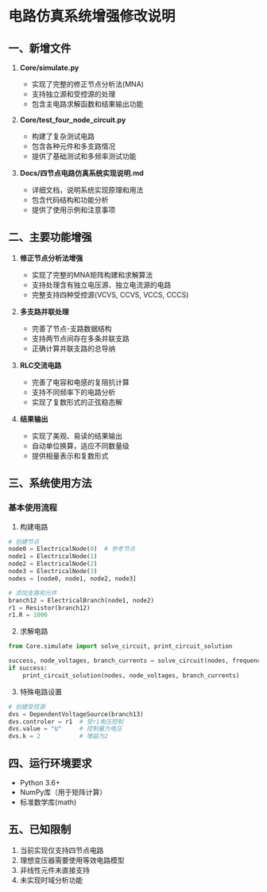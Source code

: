 # 电路仿真系统增强修改说明

## 一、新增文件

1. **Core/simulate.py**
   - 实现了完整的修正节点分析法(MNA)
   - 支持独立源和受控源的处理
   - 包含主电路求解函数和结果输出功能

2. **Core/test_four_node_circuit.py**
   - 构建了复杂测试电路
   - 包含各种元件和多支路情况
   - 提供了基础测试和多频率测试功能

3. **Docs/四节点电路仿真系统实现说明.md**
   - 详细文档，说明系统实现原理和用法
   - 包含代码结构和功能分析
   - 提供了使用示例和注意事项

## 二、主要功能增强

1. **修正节点分析法增强**
   - 实现了完整的MNA矩阵构建和求解算法
   - 支持处理含有独立电压源、独立电流源的电路
   - 完整支持四种受控源(VCVS, CCVS, VCCS, CCCS)

2. **多支路并联处理**
   - 完善了节点-支路数据结构
   - 支持两节点间存在多条并联支路
   - 正确计算并联支路的总导纳

3. **RLC交流电路**
   - 完善了电容和电感的复阻抗计算
   - 支持不同频率下的电路分析
   - 实现了复数形式的正弦稳态解

4. **结果输出**
   - 实现了美观、易读的结果输出
   - 自动单位换算，适应不同数量级
   - 提供相量表示和复数形式

## 三、系统使用方法

### 基本使用流程

1. 构建电路
```python
# 创建节点
node0 = ElectricalNode(0)  # 参考节点
node1 = ElectricalNode(1)
node2 = ElectricalNode(2)
node3 = ElectricalNode(3)
nodes = [node0, node1, node2, node3]

# 添加支路和元件
branch12 = ElectricalBranch(node1, node2)
r1 = Resistor(branch12)
r1.R = 1000
```

2. 求解电路
```python
from Core.simulate import solve_circuit, print_circuit_solution

success, node_voltages, branch_currents = solve_circuit(nodes, frequency=1000)
if success:
    print_circuit_solution(nodes, node_voltages, branch_currents)
```

3. 特殊电路设置
```python
# 创建受控源
dvs = DependentVoltageSource(branch13)
dvs.controler = r1  # 受r1电压控制
dvs.value = "U"     # 控制量为电压
dvs.k = 2           # 增益为2
```

## 四、运行环境要求

- Python 3.6+
- NumPy库（用于矩阵计算）
- 标准数学库(math)

## 五、已知限制

1. 当前实现仅支持四节点电路
2. 理想变压器需要使用等效电路模型
3. 非线性元件未直接支持
4. 未实现时域分析功能
